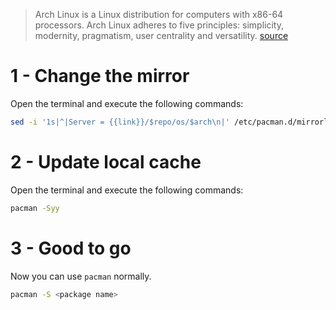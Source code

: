 > Arch Linux is a Linux distribution for computers with x86-64 processors. Arch Linux adheres to five principles: simplicity, modernity, pragmatism, user centrality and versatility.
[source](https://en.wikipedia.org/wiki/Arch_Linux)

# 1 - Change the mirror
Open the terminal and execute the following commands:

```bash
sed -i '1s|^|Server = {{link}}/$repo/os/$arch\n|' /etc/pacman.d/mirrorlist
```

# 2 - Update local cache
Open the terminal and execute the following commands:

```bash
pacman -Syy
```

# 3 - Good to go
Now you can use `pacman` normally.

```bash
pacman -S <package name>
```
